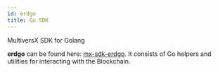 ```yaml
---
id: erdgo
title: Go SDK
---
```


[comment]: # (mx-context-auto)

MultiversX SDK for Golang

**erdgo** can be found here: [mx-sdk-erdgo](https://github.com/multiversx/mx-sdk-erdgo/).
It consists of Go helpers and utilities for interacting with the Blockchain.

